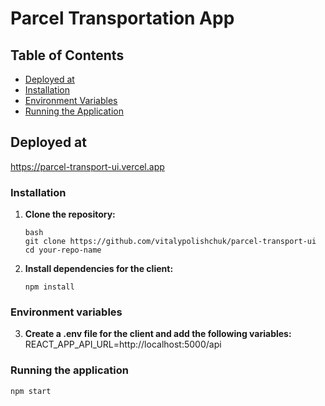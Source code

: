 # Parcel Transportation App

## Table of Contents

- [Deployed at](#deployed-at)
- [Installation](#installation)
- [Environment Variables](#environment-variables)
- [Running the Application](#running-the-application)

## Deployed at
https://parcel-transport-ui.vercel.app

### Installation

1. **Clone the repository:**

   ```
   bash
   git clone https://github.com/vitalypolishchuk/parcel-transport-ui
   cd your-repo-name
   ```

2. **Install dependencies for the client:**
   ```
   npm install
   ```

### Environment variables
3. **Create a .env file for the client and add the following variables:**
    REACT_APP_API_URL=http://localhost:5000/api

### Running the application
   ```
   npm start
   ```